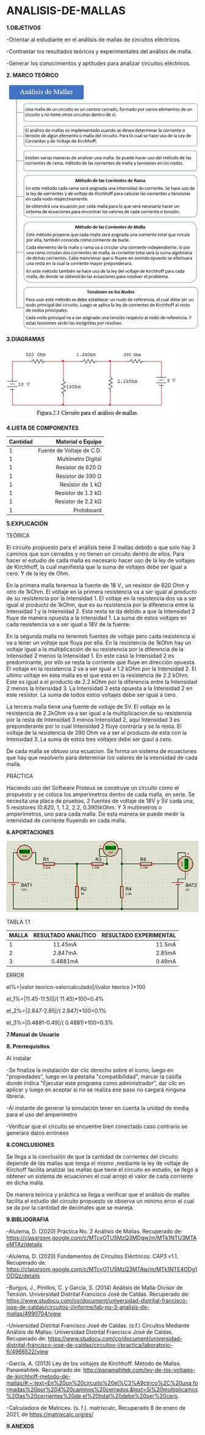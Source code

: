 # ANALISIS-DE-MALLAS
**1.OBJETIVOS**

-Orientar al estudiante en el análisis de mallas de circuitos eléctricos.

-Contrastar los resultados teóricos y experimentales del análisis de malla.

-Generar los conocimientos y aptitudes para analizar circuitos eléctricos. 

**2. MARCO TEÓRICO**

![Marco_Teorico](https://github.com/Katherine01-Arevalo/ANALISIS-DE-MALLAS/blob/main/img/Marco_Teorico_Lab2.jpg)

**3.DIAGRAMAS**

![circuito](https://github.com/Katherine01-Arevalo/ANALISIS-DE-MALLAS/blob/main/img/circuito%20mallas.png)


**4.LISTA DE COMPONENTES**

|Cantidad | Material o Equipo|
| :---         |     ---:      |        
| 1 | Fuente de Voltaje de C.D.  |
| 1 |  Multímetro Digital | 
| 1 | Resistor de 820 Ω  | 
| 1 | Resistor de 390 Ω | 
| 1 | Resistor de 1 kΩ | 
| 1 | Resistor de 1.2 kΩ  | 
| 1 |  Resistor de 2.2 kΩ | 
| 1 | Protoboard  | 


**5.EXPLICACIÓN**

TEÓRICA

El circuito propuesto para el análisis tiene 3 mallas debido a que solo hay 3 caminos que son cerrados y no tienen un circuito dentro de ellos. 
Para hacer el estudio de cada malla es necesario hacer uso de la ley de voltajes de Kirchhoff, la cual manifiesta que la suma de voltajes debe ser igual a cero. 
Y de la ley de Ohm.

En la primera malla tenemos la fuente de 18 V., un resistor de 820 Ohm y otro de 1kOhm. El voltaje en la primera resistencia va a ser igual al producto de su resistencia por la Intensidad 1. El voltaje en la resistencia dos va a ser igual al producto de 1kOhm, que es su resistencia por la diferencia entre la Intensidad 1 y la Intensidad 2. Esta resta se da debido a que la Intensidad 2 fluye de manera opuesta a la Intensidad 1. La suma de estos voltajes en cada resistencia va a ser igual a 18V de la fuente.

En la segunda malla no tenemos fuentes de voltaje pero cada resistencia si va a tener un voltaje que fluya por ella. En la resistencia de 1kOhm hay un voltaje igual a la multiplicación de su resistencia por la diferencia de la Intensidad 2 menos la Intensidad 1. En este caso la Intensidad 2 es predominante, por ello se resta la corriente que fluye en dirección opuesta. El voltaje en la resistencia 2 va a ser igual a 1.2 kOhm por la Intensidad 2. El ultimo voltaje en esta malla es el que esta en la resistencia de 2.2 kOhm. Este es igual a el producto de 2.2 kOhm por la diferencia entre la Intensidad 2 menos la Intensidad 3. La Intensidad 3 esta opuesta a la Intensidad 2 en este resistor. La suma de todos estos voltajes debe ser igual a cero.  

La tercera malla tiene una fuente de voltaje de 5V. El voltaje en la resistencia de 2.2kOhm va a ser igual a la multiplicacion de su resistencia por la resta de Intensidad 3 menos Intensidad 2, aqui Intensidad 3 es preponderante por lo cual Intensidad 2 fluye contraria y se la resta. El voltaje de la resistencia de 390 Ohm va a ser el producto de esta con la Intensidad 3. La suma de estos tres voltajes debe ser giaul a cero. 

De cada malla se obtuvo una ecuacion. Se forma un sistema de ecuaciones que hay que resolverlo para determinar los valores de la intensidad de cada malla. 


PRÁCTICA

Haciendo uso del Software Proteus se construye un circuito como el propuesto y se coloca los amperimetros dentro de cada malla, en serie. Se necesita una placa de pruebas, 2 fuentes de voltaje de 18V y 5V cada una, 5 resistores (0.820, 1, 1.2, 2.2, 0.390)kOhm. Y 3 multímetros o amperímetros, uno para cada malla. De esta manera se puede medir la intensidad de corriente fluyendo en cada malla. 

**6.APORTACIONES**

![simulacion](https://github.com/Katherine01-Arevalo/ANALISIS-DE-MALLAS/blob/main/img/simulacion-malla.png)

TABLA 1.1

| MALLA | RESULTADO ANALÍTICO | RESULTADO EXPERIMENTAL |
| :---         |     :---:      |          ---: |
| 1            |  11.45mA  | 11.5mA |
| 2            | 2.847mA   | 2.85mA |
| 3            | 0.4881mA | 0.49mA |

ERROR 

eI%=|valor teorico-valorcalculado|/(valor teorico )*100

eI_1%=|11.45-11.50|/( 11.45)*100=0.4%

eI_2%=|2.847-2.85|/( 2.847)*100=0.1%

eI_3%=|0.4881-0.49|/( 0.4881)*100=0.3%



**7.Manual de Usuario**

**8. Prerrequisitos** 

Al instalar 

-Se finaliza la instalación dar clic derecho sobre el   icono, luego en "propiedades", luego en la pestaña "compatibilidad", marcar la casilla  donde indica "Ejecutar este  programa como administrador", dar clic en aplicar y luego en aceptar si no se realiza ese paso no cargará ninguna librería. 

-Al instante de generar la simulación tener en cuenta la unidad de media  para el uso del amperímetro

-Verificar que el circuito se encuentre bien conectado caso contrario  se generara datos erróneos

**8.CONCLUSIONES**

Se llega a la conclusión de  que la cantidad de corrientes del circuito depende de las mallas que tenga el mismo ,mediante la ley de voltaje de Kirchoff  facilita  analizar las mallas que tiene el circuito en estudio, se llegó a obtener un sistema de ecuaciones el cual arrojo el valor de cada corriente en dicha malla.

De manera teórica y práctica se llega a verificar que el análisis de mallas facilita el estudio del circuito propuesto se  observa un mínimo error  el cual se da por la cantidad de decimales que se maneja.


**9.BIBLIOGRAFIA**

-Alulema, D. (2020) Práctica No. 2 Análisis de Mallas. Recuperado de: https://classroom.google.com/c/MTcyOTU5MzQ3MDgw/m/MTk1NTU3MTAxMTAz/details

-Alulema, D. (2020) Fundamentos de Circuitos Eléctricos: CAP3 v1.1. Recuperado de: https://classroom.google.com/c/MTcyOTU5MzQ3MTAw/m/MTk1NTE4ODg1ODQz/details

-Burgos, J., Pinillos, C. y García, S. (2014) Análisis de Malla-Divisor de Tensión. Universidad Distrital Francisco José de Caldas. Recuperado de: https://www.studocu.com/co/document/universidad-distrital-francisco-jose-de-caldas/circuitos-i/informe/lab-no-3-analisis-de-mallas/4990704/view

-Universidad Distrital Francisco José de Caldas. (s.f.) Circuitos Mediante Análisis de Mallas. Universidad Distrital Francisco José de Caldas. Recuperado de: https://www.studocu.com/co/document/universidad-distrital-francisco-jose-de-caldas/circuitos-i/practica/laboratorio-6/4966522/view

-García, A. (2013) Ley de los voltajes de Kirchhoff: Método de Mallas. Panamahitek. Recuperado de: http://panamahitek.com/ley-de-los-voltajes-de-kirchhoff-metodo-de-mallas/#:~:text=En%20un%20circuito%20el%C3%A9ctrico%2C%20una,formadas%20por%204%20caminos%20cerrados.&text=Si%20multiplicamos%20las%20corrientes%20de,el%20total%20debe%20ser%20cero.

-Calculadora de Matrices. (s. f.). matrixcalc. Recuperado 8 de enero de 2021, de https://matrixcalc.org/es/

**9.ANEXOS**
